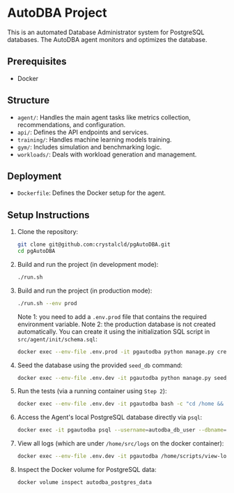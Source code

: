 
# AutoDBA Project
This is an automated Database Administrator system for PostgreSQL databases.
The AutoDBA agent monitors and optimizes the database.

## Prerequisites
- Docker

## Structure
- `agent/`: Handles the main agent tasks like metrics collection, recommendations, and configuration.
- `api/`: Defines the API endpoints and services.
- `training/`: Handles machine learning models training.
- `gym/`: Includes simulation and benchmarking logic.
- `workloads/`: Deals with workload generation and management.

## Deployment
- `Dockerfile`: Defines the Docker setup for the agent.

## Setup Instructions

1. Clone the repository:

    ```bash
    git clone git@github.com:crystalcld/pgAutoDBA.git
    cd pgAutoDBA
    ```

2. Build and run the project (in development mode):

    ```bash
    ./run.sh
    ```

3. Build and run the project (in production mode):

    ```bash
    ./run.sh --env prod
    ```

    Note 1: you need to add a `.env.prod` file that contains the required environment variable.
    Note 2: the production database is not created automatically. You can create it using the initialization SQL script in `src/agent/init/schema.sql`:
    ```bash
    docker exec --env-file .env.prod -it pgautodba python manage.py create_db
    ```

4. Seed the database using the provided `seed_db` command:

    ```bash
    docker exec --env-file .env.dev -it pgautodba python manage.py seed_db
    ```

5. Run the tests (via a running container using `Step 2`):

    ```bash
    docker exec --env-file .env.dev -it pgautodba bash -c "cd /home && pytest"
    ```

6. Access the Agent's local PostgreSQL database directly via `psql`:

    ```bash
    docker exec -it pgautodba psql --username=autodba_db_user --dbname=autodba_db
    ```

7. View all logs (which are under `/home/src/logs` on the docker container):

    ```bash
    docker exec --env-file .env.dev -it pgautodba /home/scripts/view-logs.sh
    ```

8. Inspect the Docker volume for PostgreSQL data:

    ```bash
    docker volume inspect autodba_postgres_data
    ```
